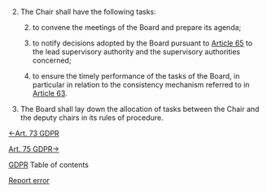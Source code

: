 


2. The Chair shall have the following tasks:

	
	2. to convene the meetings of the Board and prepare its agenda;
	
	4. to notify decisions adopted by the Board pursuant to [Article 65](https://gdpr-info.eu/art-65-gdpr/) to the lead supervisory authority and the supervisory authorities concerned;
	
	6. to ensure the timely performance of the tasks of the Board, in particular in relation to the consistency mechanism referred to in [Article 63](https://gdpr-info.eu/art-63-gdpr/).


4. The Board shall lay down the allocation of tasks between the Chair and the deputy chairs in its rules of procedure.





[←Art. 73 GDPR](https://gdpr-info.eu/art-73-gdpr/ "Art. 73 GDPR - Chair")


[Art. 75 GDPR→](https://gdpr-info.eu/art-75-gdpr/ "Art. 75 GDPR - Secretariat")



[GDPR](https://gdpr-info.eu)
Table of contents


[Report error](https://gdpr-info.eu/gf/?TB_iframe=true&height=306 "Your message")


